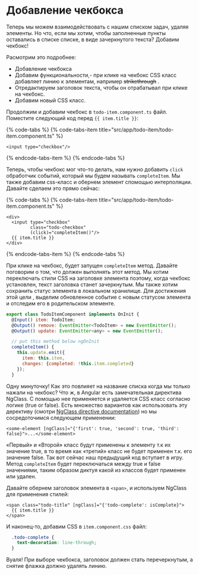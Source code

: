 # Добавление чекбокса

Теперь мы можем взаимодействовать с нашим списком задач, удаляя элементы. Но что, если мы хотим, чтобы заполненные пункты оставались в списке списке, в виде зачеркнутого текста? Добавим чекбокс!

Расмотрим это подробнее:

* Добавление чекбокса
* Добавим функциональности,- при клике на чекбокс  CSS класс добавляет линию  к элементам, например ~~strikethrough~~ .
* Отредактируем заголовок текста, чтобы он отрабатывал при клике на чекбокс.
* Добавим новый  CSS класс.

Продолжим и добавим чекбокс в `todo-item.component.ts` файл. Поместите следующий код  перед `{{ item.title }}`:

{% code-tabs %}
{% code-tabs-item title="src/app/todo-item/todo-item.component.ts" %}
```markup
<input type="checkbox"/>
```
{% endcode-tabs-item %}
{% endcode-tabs %}

Теперь, чтобы чекбокс мог что-то делать, нам нужно добавить `click` обработчик событий, который мы будем называть `completeItem`. Мы также добавим css-класс и обернем элемент спомощью интерполяции. Давайте сделаем это прямо сейчас:

{% code-tabs %}
{% code-tabs-item title="src/app/todo-item/todo-item.component.ts" %}
```markup
<div>
  <input type="checkbox"
         class="todo-checkbox"
         (click)="completeItem()"/>
  {{ item.title }}
</div>
```
{% endcode-tabs-item %}
{% endcode-tabs %}

При клике на чекбокс, будет запущен `completeItem` метод. Давайте поговорим о том, что должен выполнять этот метод. Мы хотим   переключать стили CSS  на заголовке элемента поэтому, когда чекбокс установлен, текст заголовка станет зачеркнутым. Мы также хотим сохранить статус элемента в локальном хранилище. Для достижения этой цели , выделим обновленное событие с новым статусом элемента и отследим его в родительском элементе.

```javascript
export class TodoItemComponent implements OnInit {
  @Input() item: TodoItem;
  @Output() remove: EventEmitter<TodoItem> = new EventEmitter();
  @Output() update: EventEmitter<any> = new EventEmitter();

  // put this method below ngOnInit
  completeItem() {
    this.update.emit({
      item: this.item,
      changes: {completed: !this.item.completed}
    });
  }
```

Одну минуточку! Как это повлияет на название списка когда мы только нажали на чекбокс? Что ж, в Angular есть замечательная директива  NgClass. С помощью нее применяется и удаляется  CSS класс согласно логике \(true or false\). Есть множество вариантов как использовать эту дерективу \(смотри [NgClass directive documentation](https://angular.io/api/common/NgClass)\) но мы сосредоточимся следующем применении:

```markup
<some-element [ngClass]="{'first': true, 'second': true, 'third': false}">...</some-element>
```

«Первый» и «Второй» класс будут применены к элементу т.к их значение true, в то время как  «третий» класс не будет применен т.к. его значение false. Так вот сейчас наш предыдущий код вступает в игру. Метод `completeItem` будет переключаться между  true и false значениями, таким образом диктуя какой из классов будет применен или удален.

Давайте обернем заголовок элемента в  `<span>`, и используем NgClass для применения стилей:

```markup
<span class="todo-title" [ngClass]="{'todo-complete': isComplete}">
  {{ item.title }}
</span>
```

И наконец-то, добавим CSS в `item.component.css` файл:

```css
  .todo-complete {
    text-decoration: line-through;
  }
```

Вуаля! При выборе чекбокса, заголовок должен стать перечеркнутым, а снятие флажка должно удалять линию.

